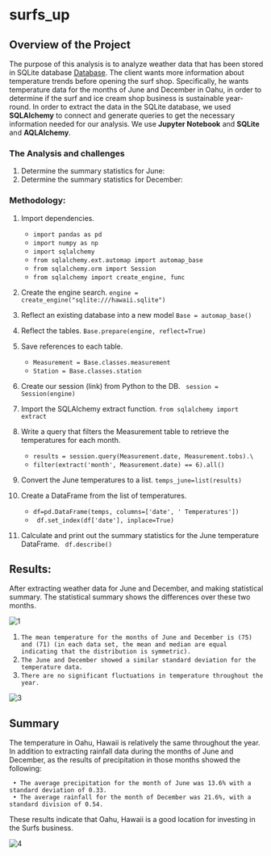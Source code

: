 # surfs_up
## Overview of the Project
The purpose of this analysis is to analyze weather data that has been stored in SQLite database [Database](). The client wants more information about temperature trends before opening the surf shop. Specifically, he wants temperature data for the months of June and December in Oahu, in order to determine if the surf and ice cream shop business is sustainable year-round.  In order to extract the data in the SQLite database, we used **SQLAlchemy** to connect and generate queries to get the necessary information needed for our analysis. We use **Jupyter Notebook** and **SQLite** and **AQLAlchemy**.

### The Analysis and challenges
1. Determine the summary statistics for June:
2. Determine the summary statistics for December:
### Methodology:
1. Import dependencies.
    - ```import pandas as pd```
    - ```import numpy as np```
    - ```import sqlalchemy```
    - ```from sqlalchemy.ext.automap import automap_base```
    - ```from sqlalchemy.orm import Session```
    - ```from sqlalchemy import create_engine, func```

2. Create the engine search. ```engine = create_engine("sqlite:///hawaii.sqlite")```
3. Reflect an existing database into a new model ```Base = automap_base()```
4. Reflect the tables. ```Base.prepare(engine, reflect=True)```
5. Save references to each table. 
    - ```Measurement = Base.classes.measurement``` 
    - ```Station = Base.classes.station```
7. Create our session (link) from Python to the DB. ``` session = Session(engine)```
8. Import the SQLAlchemy extract function.  ```from sqlalchemy import extract```
9. Write a query that filters the Measurement table to retrieve the temperatures for each month. 

    - ```results = session.query(Measurement.date, Measurement.tobs).\```
    - ```filter(extract('month', Measurement.date) == 6).all()```

9. Convert the June temperatures to a list. ``` temps_june=list(results) ```

10. Create a DataFrame from the list of temperatures. 

    - ``` df=pd.DataFrame(temps, columns=['date', ' Temperatures']) ```
    - ``` df.set_index(df['date'], inplace=True)```
    
11. Calculate and print out the summary statistics for the June temperature DataFrame. ``` df.describe()```
## Results:

After extracting weather data for June and December, and making  statistical summary. The statistical summary shows the differences over these two months.

![1](https://user-images.githubusercontent.com/62036983/141722892-afe08c4c-0c1c-4b50-9169-2e44b93d392c.png)

1. ```The mean temperature for the months of June and December is (75) and (71) (in each data set, the mean and median are equal indicating that the distribution is symmetric).```
2. ```The June and December showed a similar standard deviation for the temperature data.```
3. ```There are no significant fluctuations in temperature throughout the year.```

![3](https://user-images.githubusercontent.com/62036983/141722841-537a306f-affd-43f0-a8e9-c01801b4052d.png)

## Summary
The temperature in Oahu, Hawaii is relatively the same throughout the year. In addition to extracting rainfall data during the months of June and December, as the results of precipitation in those months showed the following:

     • The average precipitation for the month of June was 13.6% with a standard deviation of 0.33.
     • The average rainfall for the month of December was 21.6%, with a standard division of 0.54.
    
These results indicate that Oahu, Hawaii is a good location for investing in the Surfs business.

![4](https://user-images.githubusercontent.com/62036983/141722792-8acc8982-6e08-460a-a5dc-e4d647430b7e.png)


